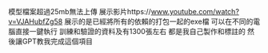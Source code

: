 模型檔案超過25mb無法上傳
展示影片https://www.youtube.com/watch?v=VJAHubfZg58
展示的是已經將所有的依賴的打包一起的exe檔 可以在不同的電腦直接一鍵執行
訓練和驗證的資料及有1300張左右 都是我自己製作和標註的 然後讓GPT教我完成這個項目
